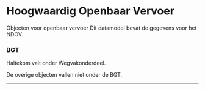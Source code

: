 ﻿# Hoogwaardig Openbaar Vervoer

Objecten voor openbaar vervoer
Dit datamodel bevat de gegevens voor het NDOV.




### BGT

Haltekom valt onder Wegvakonderdeel.

De overige objecten vallen niet onder de BGT.

***
